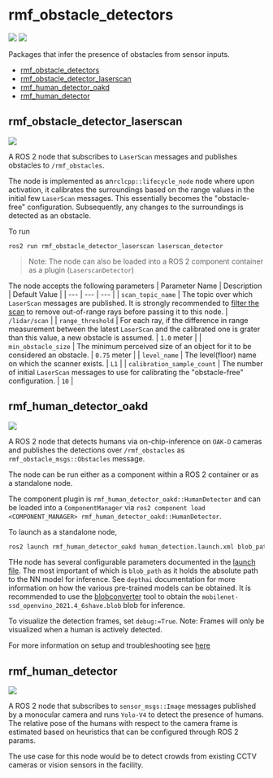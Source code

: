 # rmf_obstacle_detectors
![](https://github.com/open-rmf/rmf_obstacle_detectors/workflows/build/badge.svg)
![](https://github.com/open-rmf/rmf_obstacle_detectors/workflows/style/badge.svg)

Packages that infer the presence of obstacles from sensor inputs.
  - [rmf_obstacle_detectors](#rmf_obstacle_detectors)
  - [rmf_obstacle_detector_laserscan](#rmf_obstacle_detector_laserscan)
  - [rmf_human_detector_oakd](#rmf_human_detector_oakd)
  - [rmf_human_detector](#rmf_human_detector)

## rmf_obstacle_detector_laserscan
![](../media/rmf_obstacle_detector_laserscan.gif)


A ROS 2 node that subscribes to `LaserScan` messages and publishes obstacles to `/rmf_obstacles`.

The node is implemented as an`rclcpp::lifecycle_node` node where upon activation, it calibrates the surroundings based on the range values in the initial few `LaserScan` messages.
This essentially becomes the "obstacle-free" configuration.
Subsequently, any changes to the surroundings is detected as an obstacle.

To run
```
ros2 run rmf_obstacle_detector_laserscan laserscan_detector
```
>Note: The node can also be loaded into a ROS 2 component container as a plugin (`LaserscanDetector`)

The node accepts the following parameters
| Parameter Name | Description | Default Value |
| --- | --- | --- |
| `scan_topic_name` | The topic over which `LaserScan` messages are published. It is strongly recommended to [filter the scan](http://wiki.ros.org/laser_filters) to remove out-of-range rays before passing it to this node. | `/lidar/scan` |
| `range_threshold` | For each ray, if the difference in range measurement between the latest `LaserScan` and the calibrated one is grater than this value, a new obstacle is assumed. | `1.0` meter |
| `min_obstacle_size` | The minimum perceived size of an object for it to be considered an obstacle. | `0.75` meter |
| `level_name` | The level(floor) name on which the scanner exists. | `L1` |
| `calibration_sample_count` | The number of initial `LaserScan` messages to use for calibrating the "obstacle-free" configuration. | `10` |

## rmf_human_detector_oakd
![](../media/rmf_human_detector_oakd.gif)

A ROS 2 node that detects humans via on-chip-inference on `OAK-D` cameras and publishes the detections over `/rmf_obstacles` as `rmf_obstacle_msgs::Obstacles` message.

The node can be run either as a component within a ROS 2 container or as a standalone node.

The component plugin is `rmf_human_detector_oakd::HumanDetector` and can be loaded into a `ComponentManager` via `ros2 component load <COMPONENT_MANAGER> rmf_human_detector_oakd::HumanDetector`.

To launch as a standalone node,
```bash
ros2 launch rmf_human_detector_oakd human_detection.launch.xml blob_path:=<PATH_TO_MOBILENET-SSD_BLOB>
```

THe node has several configurable parameters documented in the [launch file](rmf_human_detector_oakd/launch/human_detector.launch.xml).
The most important of which is `blob_path` as it holds the absolute path to the NN model for inference. See `depthai` documentation for more information on how the various pre-trained models can be obtained.
It is recommended to use the [blobconverter](https://github.com/luxonis/blobconverter/) tool to obtain the `mobilenet-ssd_openvino_2021.4_6shave.blob` blob for inference.


To visualize the detection frames, set `debug:=True`. Note: Frames will only be visualized when a human is actively detected.

For more information on setup and troubleshooting see [here](rmf_human_detector_oakd/README.md)

## rmf_human_detector
![](../media/rmf_human_detector.gif)

A ROS 2 node that subscribes to `sensor_msgs::Image` messages published by a monocular camera and runs `Yolo-V4` to detect the presence of humans. The relative pose of the humans with respect to the camera frame is estimated based on heuristics that can be configured through ROS 2 params.

The use case for this node would be to detect crowds from existing CCTV cameras or vision sensors in the facility.
